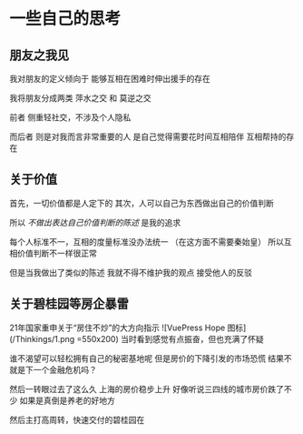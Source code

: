# 一些自己的思考

## 朋友之我见

我对朋友的定义倾向于
能够互相在困难时伸出援手的存在

我将朋友分成两类
萍水之交 和 莫逆之交

前者 侧重轻社交，不涉及个人隐私

而后者 则是对我而言非常重要的人
是自己觉得需要花时间互相陪伴
互相帮持的存在

## 关于价值

首先，一切价值都是人定下的
其次，人可以自己为东西做出自己的价值判断

所以
*不做出表达自己价值判断的陈述*  是我的追求

每个人标准不一，互相的度量标准没办法统一
（在这方面不需要秦始皇）
所以互相价值判断不一样很正常

但是当我做出了类似的陈述
我就不得不维护我的观点
接受他人的反驳

<!-- ## 致过去的自己

最近遇到了一个和曾经的我十分相似的人
渴望着一段感情，渴望着被关爱

我对你的定义是这些词
缺爱，敏感，不自信

渴望着关爱但不自信使你无法正常的交往
尤其是和异性交流时
会不由自主产生：“如果不是对我有意思她为什么和我说话”
这样的想法

看起来挺可笑的，但对当时的你也无可奈何吧

将现实用泡沫隔开，渴望着危险的美好
对每个人的幻想看起来都那么神圣 -->
## 关于碧桂园等房企暴雷

21年国家重申关于“房住不炒”的大方向指示
![VuePress Hope 图标](/Thinkings/1.png  =550x200)
当时看到感觉有点振奋，但也充满了怀疑

谁不渴望可以轻松拥有自己的秘密基地呢
但是房价的下降引发的市场恐慌
结果不就是下一个金融危机吗？

然后一转眼过去了这么久
上海的房价稳步上升
好像听说三四线的城市房价跌了不少
如果是真倒是养老的好地方

然后主打高周转，快速交付的碧桂园在